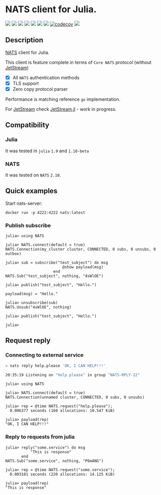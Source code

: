 
# NATS client for Julia.

[![](https://github.com/jakubwro/NATS.jl/actions/workflows/runtests.yml/badge.svg)](https://github.com/jakubwro/NATS.jl/actions/workflows/runtests.yml)
[![](https://github.com/jakubwro/NATS.jl/actions/workflows/chaos.yml/badge.svg)](https://github.com/jakubwro/NATS.jl/actions/workflows/chaos.yml)
[![](https://github.com/jakubwro/NATS.jl/actions/workflows/benchmarks.yml/badge.svg)](https://github.com/jakubwro/NATS.jl/actions/workflows/benchmarks.yml)
[![](https://github.com/jakubwro/NATS.jl/actions/workflows/tls.yml/badge.svg)](https://github.com/jakubwro/NATS.jl/actions/workflows/tls.yaml)
[![](https://github.com/jakubwro/NATS.jl/actions/workflows/auth.yml/badge.svg)](https://github.com/jakubwro/NATS.jl/actions/workflows/auth.yaml)
[![](https://github.com/jakubwro/NATS.jl/actions/workflows/cluster.yml/badge.svg)](https://github.com/jakubwro/NATS.jl/actions/workflows/cluster.yaml)
[![](https://github.com/jakubwro/NATS.jl/actions/workflows/documentation.yml/badge.svg)](https://github.com/jakubwro/NATS.jl/actions/workflows/documentation.yml)
[![codecov](https://codecov.io/gh/jakubwro/NATS.jl/graph/badge.svg?token=8X0HPK1T8E)](https://codecov.io/gh/jakubwro/NATS.jl)
[![](https://img.shields.io/badge/NATS.jl%20docs-dev-blue.svg)](https://jakubwro.github.io/NATS.jl/dev)

## Description

[NATS](https://nats.io) client for Julia.

This client is feature complete in terms of `Core NATS` protocol (without [JetStream](https://docs.nats.io/nats-concepts/jetstream))
- [x] All `NATS` authentication methods
- [x] TLS support
- [x] Zero copy protocol parser

Performance is matching reference `go` implementation.

For [JetStream](https://docs.nats.io/nats-concepts/jetstream) check [JetStream.jl](https://github.com/jakubwro/JetStream.jl) - work in progress.

## Compatibility

### Julia

It was tested in `julia` `1.9` and `1.10-beta`

### NATS

It was tested on `NATS` `2.10`.

## Quick examples

Start nats-server:

```
docker run -p 4222:4222 nats:latest
```

### Publish subscribe

```julia-repl
julia> using NATS

julia> NATS.connect(default = true)
NATS.Connection(my_cluster cluster, CONNECTED, 0 subs, 0 unsubs, 0 outbox)

julia> sub = subscribe("test_subject") do msg
                         @show payload(msg)
                     end
NATS.Sub("test_subject", nothing, "4sWlOE")

julia> publish("test_subject", "Hello.")

payload(msg) = "Hello."

julia> unsubscribe(sub)
NATS.Unsub("4sWlOE", nothing)

julia> publish("test_subject", "Hello.")

julia> 
```

## Request reply

### Connecting to external service

```bash
> nats reply help.please 'OK, I CAN HELP!!!'

20:35:19 Listening on "help.please" in group "NATS-RPLY-22"
```

```julia-repl
julia> using NATS

julia> NATS.connect(default = true)
NATS.Connection(unnamed cluster, CONNECTED, 0 subs, 0 unsubs)

julia> rep = @time NATS.request("help.please");
  0.006377 seconds (160 allocations: 10.547 KiB)

julia> payload(rep)
"OK, I CAN HELP!!!"
```

### Reply to requests from julia

```
julia> reply("some.service") do msg
           "This is response"
       end
NATS.Sub("some.service", nothing, "P6mANG")

julia> rep = @time NATS.request("some.service");
  0.003101 seconds (220 allocations: 14.125 KiB)

julia> payload(rep)
"This is response"
```
